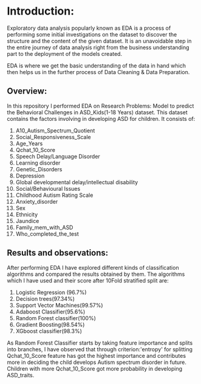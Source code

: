 # Introduction:

Exploratory data analysis popularly known as EDA is a process of performing some initial investigations on the dataset to discover the structure and the content of the given dataset. It is an unavoidable step in the entire journey of data analysis right from the business understanding part to the deployment of the models created.

EDA is where we get the basic understanding of the data in hand which then helps us in the further process of Data Cleaning & Data Preparation.

## Overview:
In this repository I performed EDA on Research Problems: Model to predict the Behavioral Challenges in ASD_Kids(1-18 Years) dataset. This dataset contains the factors involving in developing ASD for children. It consists of: 
1. A10_Autism_Spectrum_Quotient                       
2.  Social_Responsiveness_Scale                         
3.  Age_Years                                            
4.  Qchat_10_Score                                      
5.  Speech Delay/Language Disorder                      
6.  Learning disorder                                   
7.  Genetic_Disorders                                   
8.  Depression                                           
9.  Global developmental delay/intellectual disability  
10.  Social/Behavioural Issues                           
11.  Childhood Autism Rating Scale                        
12.  Anxiety_disorder                                    
13.  Sex                                                
14.  Ethnicity                                          
15.  Jaundice                                             
16. Family_mem_with_ASD                                 
17. Who_completed_the_test                             

## Results and observations:

After performing EDA I have explored different kinds of classification algorithms and compared the results obtained by them. 
The algorithms which I have used and their score after 10Fold stratified split are:
1. Logistic Regression (96.7%)
2. Decision trees(97.34%)
3. Support Vector Machines(99.57%)
4. Adaboost Classifier(95.6%)
5. Random Forest classifier(100%)
6. Gradient Boosting(98.54%)
7. XGboost classifier(98.3%)

As Random Forest Classifier starts by taking feature importance and splits into branches, I have observed that through criterion:'entropy' for splitting
Qchat_10_Score feature has got the highest importance and contributes more in deciding the child develops Autism spectrum disorder in future. 
Children with more Qchat_10_Score got more probability in developing ASD_traits. 

